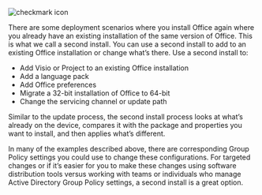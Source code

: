 ![checkmark icon](../media/checkmark.png)

There are some deployment scenarios where you install Office again where you already have an existing installation of the same version of Office. This is what we call a second install. You can use a second install to add to an existing Office installation or change what’s there. Use a second install to:

- Add Visio or Project to an existing Office installation
- Add a language pack
- Add Office preferences
- Migrate a 32-bit installation of Office to 64-bit
- Change the servicing channel or update path

Similar to the update process, the second install process looks at what’s already on the device, compares it with the package and properties you want to install, and then applies what’s different.

In many of the examples described above, there are corresponding Group Policy settings you could use to change these configurations. For targeted changes or if it’s easier for you to make these changes using software distribution tools versus working with teams or individuals who manage Active Directory Group Policy settings, a second install is a great option.
